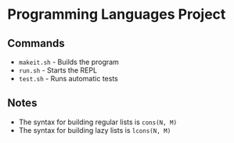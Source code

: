 # Programming Languages Project

## Commands

- `makeit.sh` - Builds the program
- `run.sh` - Starts the REPL
- `test.sh` - Runs automatic tests

## Notes

- The syntax for building regular lists is `cons(N, M)`
- The syntax for building lazy lists is `lcons(N, M)`
